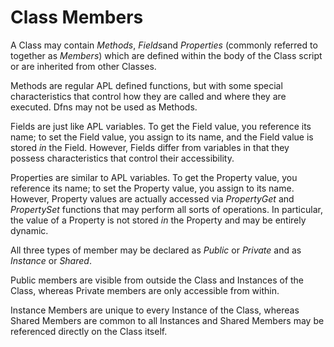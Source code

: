 # Class Members

A Class may contain *Methods*, *Fields*and *Properties* (commonly referred to together as *Members*) which are defined within the body of the Class script or are inherited from other Classes.

Methods are regular APL defined functions, but with some special characteristics that control how they are called and where they are executed. Dfns may not be used as Methods.

Fields are just like APL variables. To get the Field value, you reference its name; to set the Field value, you assign to its name, and the Field value is stored *in* the Field. However, Fields differ from variables in that they possess characteristics that control their accessibility.

Properties are similar to APL variables. To get the Property value, you reference its name; to set the Property value, you assign to its name. However, Property values are actually accessed via *PropertyGet* and *PropertySet* functions that may perform all sorts of operations. In particular, the value of a Property is not stored *in* the Property and may be entirely dynamic.

All three types of member may be declared as *Public* or *Private* and as *Instance* or *Shared*.

Public members are visible from outside the Class and Instances of the Class, whereas Private members are only accessible from within.

Instance Members are unique to every Instance of the Class, whereas Shared Members are common to all Instances and Shared Members may be referenced directly on the Class itself.
